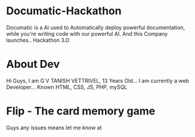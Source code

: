 # Documatic-Hackathon
Documatic is a Ai used to Automatically deploy powerful documentation, while you're writing code with our powerful AI. And this Company launches.. Hackathon 3.O

# About Dev
Hi Guys, I am G V TANISH VETTRIVEL, 13 Years Old... I am currently a web Developer... Known HTML, CSS, JS, PHP, mySQL

# Flip - The card memory game
Guys any issues means let me know at <a href="https://github.com/gvtanish/Documatic-Hackathon/issues">
